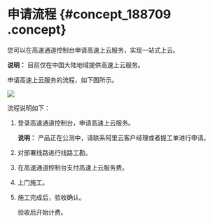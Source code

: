# 申请流程 {#concept_188709 .concept}

您可以在高速通道控制台申请高速上云服务，实现一站式上云。

**说明：** 目前仅在中国大陆地域提供高速上云服务。

申请高速上云服务的流程，如下图所示。

![](http://static-aliyun-doc.oss-cn-hangzhou.aliyuncs.com/assets/img/162663/155729170545511_zh-CN.png)

流程说明如下：

1.  登录高速通道控制台，申请高速上云服务。

    **说明：** 产品正在公测中，请联系阿里云客户经理或者提工单进行申请。

2.  对部署线路进行线路工勘。
3.  在高速通道控制台支付高速上云服务费。
4.  上门施工。
5.  施工完成后，验收确认。

    验收后开始计费。



